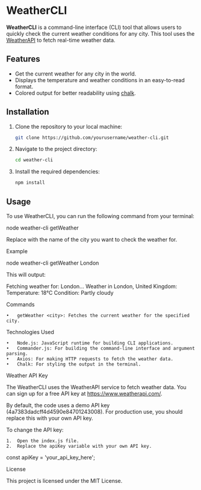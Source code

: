 # WeatherCLI

**WeatherCLI** is a command-line interface (CLI) tool that allows users to quickly check the current weather conditions for any city. This tool uses the [WeatherAPI](https://www.weatherapi.com/) to fetch real-time weather data.

## Features

- Get the current weather for any city in the world.
- Displays the temperature and weather conditions in an easy-to-read format.
- Colored output for better readability using [chalk](https://www.npmjs.com/package/chalk).

## Installation

1. Clone the repository to your local machine:

   ```bash
   git clone https://github.com/yourusername/weather-cli.git
   ```
2. Navigate to the project directory:

   ```bash
   cd weather-cli
   ```

3. Install the required dependencies:

   ```bash
   npm install
   ```
   
## Usage

To use WeatherCLI, you can run the following command from your terminal:

node weather-cli getWeather <city>

Replace <city> with the name of the city you want to check the weather for.

Example

node weather-cli getWeather London

This will output:

Fetching weather for: London...
Weather in London, United Kingdom:
Temperature: 18°C
Condition: Partly cloudy

Commands

	•	getWeather <city>: Fetches the current weather for the specified city.

Technologies Used

	•	Node.js: JavaScript runtime for building CLI applications.
	•	Commander.js: For building the command-line interface and argument parsing.
	•	Axios: For making HTTP requests to fetch the weather data.
	•	Chalk: For styling the output in the terminal.

Weather API Key

The WeatherCLI uses the WeatherAPI service to fetch weather data. You can sign up for a free API key at https://www.weatherapi.com/.

By default, the code uses a demo API key (4a7383dadcff4d4590e84701243008). For production use, you should replace this with your own API key.

To change the API key:

	1.	Open the index.js file.
	2.	Replace the apiKey variable with your own API key.

const apiKey = 'your_api_key_here';

License

This project is licensed under the MIT License.
